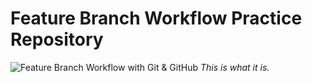 # Feature Branch Workflow Practice Repository

![Feature Branch Workflow with Git & GitHub](https://dl.dropboxusercontent.com/u/26194775/img/git.png)
_This is what it is._